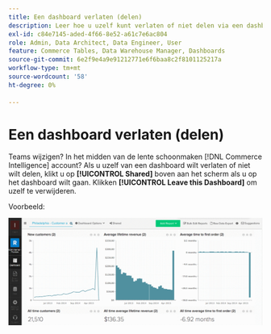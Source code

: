 ```yaml
---
title: Een dashboard verlaten (delen)
description: Leer hoe u uzelf kunt verlaten of niet delen via een dashboard.
exl-id: c84e7145-aded-4f66-8e52-a61c7e6ac804
role: Admin, Data Architect, Data Engineer, User
feature: Commerce Tables, Data Warehouse Manager, Dashboards
source-git-commit: 6e2f9e4a9e91212771e6f6baa8c2f8101125217a
workflow-type: tm+mt
source-wordcount: '58'
ht-degree: 0%

---
```


# Een dashboard verlaten (delen)

Teams wijzigen? In het midden van de lente schoonmaken [!DNL Commerce Intelligence] account? Als u uzelf van een dashboard wilt verlaten of niet wilt delen, klikt u op **[!UICONTROL Shared]** boven aan het scherm als u op het dashboard wilt gaan. Klikken **[!UICONTROL Leave this Dashboard]** om uzelf te verwijderen.

Voorbeeld:

![dashboard verlaten](../../assets/Leave_Dashboard.gif)

